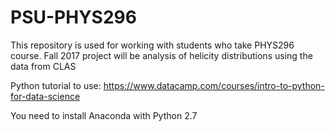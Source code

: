 # PSU-PHYS296
This repository is used for working with students who take PHYS296 course.
Fall 2017 project will be analysis of helicity distributions using the data from CLAS

Python tutorial to use:
 https://www.datacamp.com/courses/intro-to-python-for-data-science

You need to install Anaconda with Python 2.7
